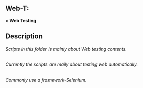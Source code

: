 ## **Web-T:**
**> Web Testing**

## **Description**
###### Scripts in this folder is mainly about Web testing contents.
###### Currently the scripts are maily about testing web automatically.
###### Commonly use a framework-Selenium.
